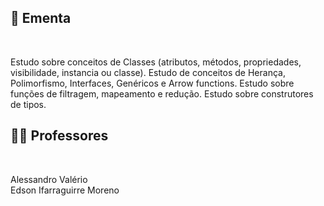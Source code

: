 ## :memo: Ementa

</br>

Estudo sobre conceitos de Classes (atributos, métodos, propriedades, visibilidade, instancia ou classe).
Estudo de conceitos de Herança, Polimorfismo, Interfaces, Genéricos e Arrow functions. Estudo sobre
funções de filtragem, mapeamento e redução. Estudo sobre construtores de tipos.

## :man_teacher: Professores

</br>

Alessandro Valério
<br/>
Edson Ifarraguirre Moreno
